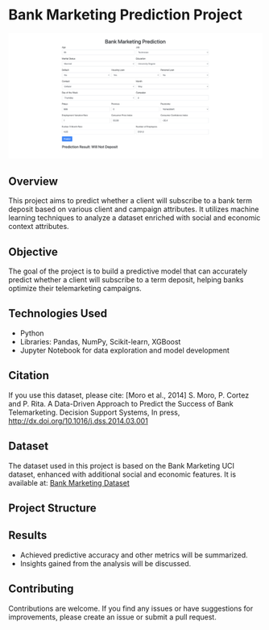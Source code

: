 # Bank Marketing Prediction Project

![Screenshot](Screenshot.png)

## Overview
This project aims to predict whether a client will subscribe to a bank term deposit based on various client and campaign attributes. It utilizes machine learning techniques to analyze a dataset enriched with social and economic context attributes.

## Objective
The goal of the project is to build a predictive model that can accurately predict whether a client will subscribe to a term deposit, helping banks optimize their telemarketing campaigns.

## Technologies Used
- Python
- Libraries: Pandas, NumPy, Scikit-learn, XGBoost
- Jupyter Notebook for data exploration and model development

## Citation
If you use this dataset, please cite:
[Moro et al., 2014] S. Moro, P. Cortez and P. Rita. A Data-Driven Approach to Predict the Success of Bank Telemarketing. Decision Support Systems, In press, http://dx.doi.org/10.1016/j.dss.2014.03.001

## Dataset
The dataset used in this project is based on the Bank Marketing UCI dataset, enhanced with additional social and economic features. It is available at: [Bank Marketing Dataset](http://archive.ics.uci.edu/ml/datasets/Bank+Marketing)

## Project Structure

## Results
- Achieved predictive accuracy and other metrics will be summarized.
- Insights gained from the analysis will be discussed.

## Contributing
Contributions are welcome. If you find any issues or have suggestions for improvements, please create an issue or submit a pull request.
